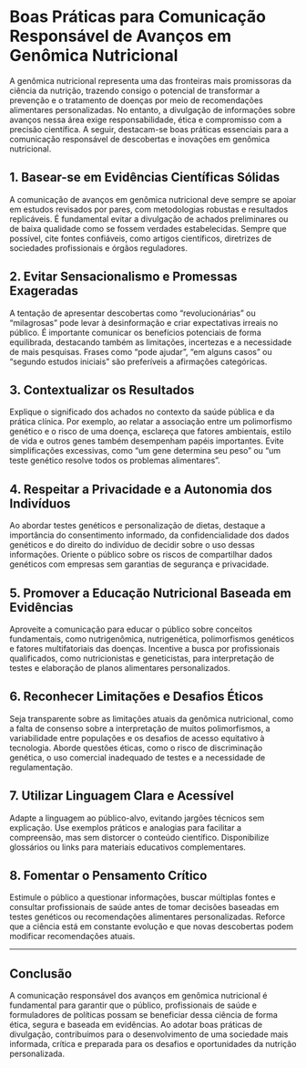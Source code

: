 
# Boas Práticas para Comunicação Responsável de Avanços em Genômica Nutricional

A genômica nutricional representa uma das fronteiras mais promissoras da ciência da nutrição, trazendo consigo o potencial de transformar a prevenção e o tratamento de doenças por meio de recomendações alimentares personalizadas. No entanto, a divulgação de informações sobre avanços nessa área exige responsabilidade, ética e compromisso com a precisão científica. A seguir, destacam-se boas práticas essenciais para a comunicação responsável de descobertas e inovações em genômica nutricional.

## 1. **Basear-se em Evidências Científicas Sólidas**

A comunicação de avanços em genômica nutricional deve sempre se apoiar em estudos revisados por pares, com metodologias robustas e resultados replicáveis. É fundamental evitar a divulgação de achados preliminares ou de baixa qualidade como se fossem verdades estabelecidas. Sempre que possível, cite fontes confiáveis, como artigos científicos, diretrizes de sociedades profissionais e órgãos reguladores.

## 2. **Evitar Sensacionalismo e Promessas Exageradas**

A tentação de apresentar descobertas como “revolucionárias” ou “milagrosas” pode levar à desinformação e criar expectativas irreais no público. É importante comunicar os benefícios potenciais de forma equilibrada, destacando também as limitações, incertezas e a necessidade de mais pesquisas. Frases como “pode ajudar”, “em alguns casos” ou “segundo estudos iniciais” são preferíveis a afirmações categóricas.

## 3. **Contextualizar os Resultados**

Explique o significado dos achados no contexto da saúde pública e da prática clínica. Por exemplo, ao relatar a associação entre um polimorfismo genético e o risco de uma doença, esclareça que fatores ambientais, estilo de vida e outros genes também desempenham papéis importantes. Evite simplificações excessivas, como “um gene determina seu peso” ou “um teste genético resolve todos os problemas alimentares”.

## 4. **Respeitar a Privacidade e a Autonomia dos Indivíduos**

Ao abordar testes genéticos e personalização de dietas, destaque a importância do consentimento informado, da confidencialidade dos dados genéticos e do direito do indivíduo de decidir sobre o uso dessas informações. Oriente o público sobre os riscos de compartilhar dados genéticos com empresas sem garantias de segurança e privacidade.

## 5. **Promover a Educação Nutricional Baseada em Evidências**

Aproveite a comunicação para educar o público sobre conceitos fundamentais, como nutrigenômica, nutrigenética, polimorfismos genéticos e fatores multifatoriais das doenças. Incentive a busca por profissionais qualificados, como nutricionistas e geneticistas, para interpretação de testes e elaboração de planos alimentares personalizados.

## 6. **Reconhecer Limitações e Desafios Éticos**

Seja transparente sobre as limitações atuais da genômica nutricional, como a falta de consenso sobre a interpretação de muitos polimorfismos, a variabilidade entre populações e os desafios de acesso equitativo à tecnologia. Aborde questões éticas, como o risco de discriminação genética, o uso comercial inadequado de testes e a necessidade de regulamentação.

## 7. **Utilizar Linguagem Clara e Acessível**

Adapte a linguagem ao público-alvo, evitando jargões técnicos sem explicação. Use exemplos práticos e analogias para facilitar a compreensão, mas sem distorcer o conteúdo científico. Disponibilize glossários ou links para materiais educativos complementares.

## 8. **Fomentar o Pensamento Crítico**

Estimule o público a questionar informações, buscar múltiplas fontes e consultar profissionais de saúde antes de tomar decisões baseadas em testes genéticos ou recomendações alimentares personalizadas. Reforce que a ciência está em constante evolução e que novas descobertas podem modificar recomendações atuais.

---

## **Conclusão**

A comunicação responsável dos avanços em genômica nutricional é fundamental para garantir que o público, profissionais de saúde e formuladores de políticas possam se beneficiar dessa ciência de forma ética, segura e baseada em evidências. Ao adotar boas práticas de divulgação, contribuímos para o desenvolvimento de uma sociedade mais informada, crítica e preparada para os desafios e oportunidades da nutrição personalizada.
```
